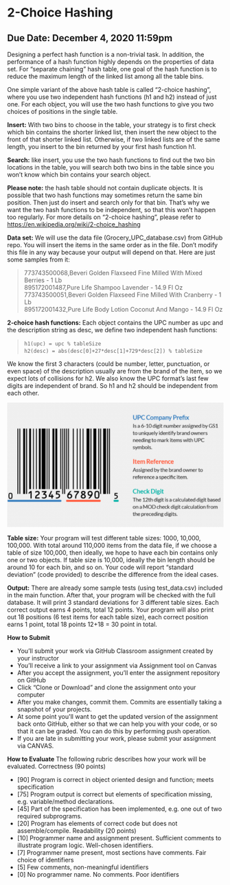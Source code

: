 # 2-Choice Hashing
## Due Date: December 4, 2020 11:59pm

Designing a perfect hash function is a non-trivial task. In addition, the performance of a hash function highly depends on the properties of data set. For “separate chaining” hash table, one goal of the hash function is to reduce the maximum length of the linked list among all the table bins.

One simple variant of the above hash table is called “2-choice hashing”, where you use two independent hash functions (h1 and h2) instead of just one. For each object, you will use the two hash functions to give you two choices of positions in the single table. 

**Insert:** With two bins to choose in the table, your strategy is to first check which bin contains the shorter linked list, then insert the new object to the front of that shorter linked list. Otherwise, if two linked lists are of the same length, you insert to the bin returned by your first hash function h1.

**Search:** like insert, you use the two hash functions to find out the two bin locations in the table, you will search both two bins in the table since you won’t know which bin contains your search object. 

**Please note:** the hash table should not contain duplicate objects.
It is possible that two hash functions may sometimes return the same bin position. Then just do insert and search only for that bin. That’s why we want the two hash functions to be independent, so that this won’t happen too regularly. 
For more details on “2-choice hashing”, please refer to https://en.wikipedia.org/wiki/2-choice_hashing

**Data set:** We will use the data file (Grocery_UPC_database.csv) from GitHub repo. You will insert the items in the same order as in the file. Don’t modify this file in any way because your output will depend on that. Here are just some samples from it:

> 773743500068,Beveri Golden Flaxseed Fine Milled With Mixed Berries - 1 Lb   
> 895172001487,Pure Life Shampoo Lavender - 14.9 Fl Oz   
> 773743500051,Beveri Golden Flaxseed Fine Milled With Cranberry - 1 Lb   
> 895172001432,Pure Life Body Lotion Coconut And Mango - 14.9 Fl Oz  


**2-choice hash functions:** Each object contains the UPC number as upc and the description string as desc, we define two independent hash functions:

> `h1(upc) = upc % tableSize `    
> `h2(desc) = abs(desc[0]+27*desc[1]+729*desc[2]) % tableSize`     

We know the first 3 characters (could be number, letter, punctuation, or even space) of the description usually are from the brand of the item, so we expect lots of collisions for h2. We also know the UPC format’s last few digits are independent of brand. So h1 and h2 should be independent from each other. 

![UPC](upc.png)

**Table size:** Your program will test different table sizes: 1000, 10,000, 100,000. With total around 110,000 items from the data file, if we choose a table of size 100,000, then ideally, we hope to have each bin contains only one or two objects. If table size is 10,000, ideally the bin length should be around 10 for each bin, and so on. Your code will report “standard deviation” (code provided) to describe the difference from the ideal cases.

**Output:**
There are already some sample tests (using test_data.csv) included in the main function. After that, your program will be checked with the full database. It will print 3 standard deviations for 3 different table sizes. Each correct output earns 4 points, total 12 points.
Your program will also print out 18 positions (6 test items for each table size), each correct position earns 1 point, total 18 points
12+18 = 30 point in total.

**How to Submit**
-	You’ll submit your work via GitHub Classroom assignment created by your instructor
-	You’ll receive a link to your assignment via Assignment tool on Canvas
-	After you accept the assignment, you’ll enter the assignment repository on GitHub
-	Click “Clone or Download” and clone the assignment onto your computer
-	After you make changes, commit them. Commits are essentially taking a snapshot of your projects.
-	At some point you'll want to get the updated version of the assignment back onto GitHub, either so that we can help you with your code, or so that it can be graded. You can do this by performing push operation.
-	If you are late in submitting your work, please submit your assignment via CANVAS.

**How to Evaluate**
The following rubric describes how your work will be evaluated. 
Correctness (90 points)
-	[90] Program is correct in object oriented design and function; meets specification
-	[75] Program output is correct but elements of specification missing, e.g. variable/method declarations.
-	[45] Part of the specification has been implemented, e.g. one out of two required subprograms.
-	[20] Program has elements of correct code but does not assemble/compile.
Readability (20 points)
-	[10] Programmer name and assignment present. Sufficient comments to illustrate program logic. Well-chosen identifiers.
-	[7] Programmer name present, most sections have comments. Fair choice of identifiers
-	[5] Few comments, non-meaningful identifiers
-	[0] No programmer name. No comments. Poor identifiers
